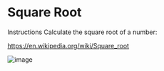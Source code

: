 # Square Root

Instructions
Calculate the square root of a number:

https://en.wikipedia.org/wiki/Square_root

![image](https://github.com/Trilochna/Code-In-Place-By-Stanford-University/assets/97858274/6241cff1-ac4c-439e-ac6b-daf66d599fe5)
